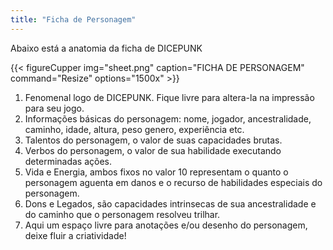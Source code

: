 ```yaml
---
title: "Ficha de Personagem"
---
```


Abaixo está a anatomia da ficha de DICEPUNK

{{< figureCupper
img="sheet.png" 
caption="FICHA DE PERSONAGEM" 
command="Resize" 
options="1500x" >}}

1. Fenomenal logo de DICEPUNK. Fique livre para altera-la na impressão para seu jogo.
2. Informações básicas do personagem: nome, jogador, ancestralidade, caminho, idade, altura, peso genero, experiência etc.
3. Talentos do personagem, o valor de suas capacidades brutas.
4. Verbos do personagem, o valor de sua habilidade executando determinadas ações.
5. Vida e Energia, ambos fixos no valor 10 representam o quanto o personagem aguenta em danos e o recurso de habilidades especiais do personagem.
6. Dons e Legados, são capacidades intrinsecas de sua ancestralidade e do caminho que o personagem resolveu trilhar.
7. Aqui um espaço livre para anotações e/ou desenho do personagem, deixe fluir a criatividade!